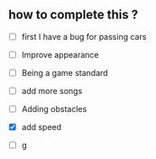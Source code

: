## how to complete this ?

- [ ] first I have a bug for passing cars 

- [ ] Improve appearance

- [ ] Being a game standard

- [ ] add more songs

- [ ] Adding obstacles

- [x] add speed

- [ ] g
